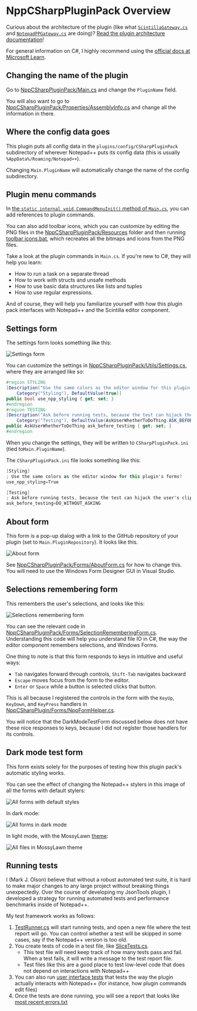 NppCSharpPluginPack Overview
====================

Curious about the architecture of the plugin (like what [`ScintillaGateway.cs`](/NppCSharpPluginPack/PluginInfrastructure/ScintillaGateway.cs) and [`NotepadPPGateway.cs`](/NppCSharpPluginPack/PluginInfrastructure/NotepadPPGateway.cs) are doing)? [Read the plugin architecture documentation](/PluginPackArchitecture.md)!

For general information on C#, I highly recommend using the [official docs at Microsoft Learn](https://learn.microsoft.com/en-us/dotnet/csharp/).

## Changing the name of the plugin ##

Go to [NppCSharpPluginPack/Main.cs](/NppCSharpPluginPack/Main.cs) and change the `PluginName` field.

You will also want to go to [NppCSharpPluginPack/Properties/AssemblyInfo.cs](/NppCSharpPluginPack/Properties/AssemblyInfo.cs) and change all the information in there.

## Where the config data goes ##

This plugin puts all config data in the `plugins/config/CSharpPluginPack` subdirectory of wherever Notepad++ puts its config data (this is usually `%AppData%/Roaming/Notepad++`).

Changing `Main.PluginName` will automatically change the name of the config subdirectory.

## Plugin menu commands ##

In [the `static internal void CommandMenuInit()` method of `Main.cs`](/NppCSharpPluginPack/Main.cs), you can add references to plugin commands.

You can also add toolbar icons, which you can customize by editing the PNG files in the [NppCSharpPluginPack/Resources](/NppCSharpPluginPack/Resources/) folder and then running [toolbar icons.bat](/NppCSharpPluginPack/Resources/toolbar%20icons.bat), which recreates all the bitmaps and icons from the PNG files.

Take a look at the plugin commands in `Main.cs`. If you're new to C#, they will help you learn:
- How to run a task on a separate thread
- How to work with structs and unsafe methods
- How to use basic data structures like lists and tuples
- How to use regular expressions.

And of course, they will help you familiarize yourself with how this plugin pack interfaces with Notepad++ and the Scintilla editor component.

## Settings form ##

The settings form looks something like this:

![Settings form](/docs/settings%20form.PNG)

You can customize the settings in [NppCSharpPluginPack/Utils/Settings.cs](/NppCSharpPluginPack/Utils/Settings.cs), where they are arranged like so:
```cs
#region STYLING
[Description("Use the same colors as the editor window for this plugin's forms?"),
    Category("Styling"), DefaultValue(true)]
public bool use_npp_styling { get; set; }
#endregion
#region TESTING
[Description("Ask before running tests, because the test can hijack the user's clipboard"),
    Category("Testing"), DefaultValue(AskUserWhetherToDoThing.ASK_BEFORE_DOING)]
public AskUserWhetherToDoThing ask_before_testing { get; set; }
#endregion
```
When you change the settings, they will be written to `CSharpPluginPack.ini` (tied to`Main.PluginName`).

The `CSharpPluginPack.ini` file looks something like this:
```cs
[Styling]
; Use the same colors as the editor window for this plugin's forms?
use_npp_styling=True

[Testing]
; Ask before running tests, because the test can hijack the user's clipboard
ask_before_testing=DO_WITHOUT_ASKING
```

## About form ##

This form is a pop-up dialog with a link to the GitHub repository of your plugin (set to `Main.PluginRepository`). It looks like this.

![About form](/docs/about%20form.PNG)

See [NppCSharpPluginPack/Forms/AboutForm.cs](/NppCSharpPluginPack/Forms/AboutForm.cs) for how to change this. You will need to use the Windows Form Designer GUI in Visual Studio.

## Selections remembering form ##

This remembers the user's selections, and looks like this:

![Selections remembering form](/docs/selections%20remembering%20form.PNG)

You can see the relevant code in [NppCSharpPluginPack/Forms/SelectionRememberingForm.cs](/NppCSharpPluginPack/Forms/SelectionRememberingForm.cs). Understanding this code will help you understand file IO in C#, the way the editor component remembers selections, and Windows Forms.

One thing to note is that this form responds to keys in intuitive and useful ways:
- `Tab` navigates forward through controls, `Shift-Tab` navigates backward
- `Escape` moves focus from the form to the editor.
- `Enter` or `Space` while a button is selected clicks that button.

This is all because I registered the controls in the form with the `KeyUp`, `KeyDown`, and `KeyPress` handlers in [NppCSharpPlugin/Forms/NppFormHelper.cs](/NppCSharpPluginPack/Forms/NppFormHelper.cs).

You will notice that the DarkModeTestForm discussed below does not have these nice responses to keys, because I did not register those handlers for its controls.

## Dark mode test form ##

This form exists solely for the purposes of testing how this plugin pack's automatic styling works.

You can see the effect of changing the Notepad++ stylers in this image of all the forms with default stylers:

![All forms with default styles](/docs/all%20forms%20default%20style.PNG)

In dark mode:

![All forms in dark mode](/docs/all%20forms%20dark%20mode.PNG)

In light mode, with the MossyLawn [theme](https://npp-user-manual.org/docs/themes/):

![All files in MossyLawn theme](/docs/all%20forms%20MossyLawn.PNG)

## Running tests ##

I (Mark J. Olson) believe that without a robust automated test suite, it is hard to make major changes to any large project without breaking things unexpectedly. Over the course of developing my JsonTools plugin, I developed a strategy for running automated tests and performance benchmarks inside of Notepad++.

My test framework works as follows:
1. [TestRunner.cs](/NppCSharpPluginPack/Tests/TestRunner.cs) will start running tests, and open a new file where the test report will go. You can control whether a test will be skipped in some cases, say if the Notepad++ version is too old.
2. You create tests of code in a test file, like [SliceTests.cs](/NppCSharpPluginPack/Tests/SliceTests.cs).
    - This test file will need keep track of how many tests pass and fail. When a test fails, it will write a message to the test report file.
    - Test files like this are a good place to test low-level code that does not depend on interactions with Notepad++
3. You can also run [user interface tests](/NppCSharpPluginPack/Tests/UserInterfaceTests.cs) that tests the way the plugin actually interacts with Notepad++ (for instance, how plugin commands edit files)
4. Once the tests are done running, you will see a report that looks like [most recent errors.txt](/most%20recent%20errors.txt)